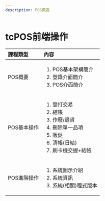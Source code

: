 ```yaml
---
description: POS概要
---
```


# tcPOS前端操作

<table>
  <thead>
    <tr>
      <th style="text-align:left">&#x8AB2;&#x7A0B;&#x985E;&#x578B;</th>
      <th style="text-align:left">&#x5167;&#x5BB9;</th>
    </tr>
  </thead>
  <tbody>
    <tr>
      <td style="text-align:left">POS&#x6982;&#x8981;</td>
      <td style="text-align:left">
        <p></p>
        <ol>
          <li>POS&#x57FA;&#x672C;&#x67B6;&#x69CB;&#x7C21;&#x4ECB;</li>
          <li>&#x767B;&#x9304;&#x4ECB;&#x9762;&#x7C21;&#x4ECB;</li>
          <li>POS&#x4ECB;&#x9762;&#x7C21;&#x4ECB;</li>
        </ol>
      </td>
    </tr>
    <tr>
      <td style="text-align:left">POS&#x57FA;&#x672C;&#x64CD;&#x4F5C;</td>
      <td style="text-align:left">
        <p></p>
        <ol>
          <li>&#x767B;&#x6253;&#x4EA4;&#x6613;</li>
          <li>&#x7D50;&#x5E33;</li>
          <li>&#x4F5C;&#x5EE2;/&#x9000;&#x8CA8;</li>
          <li>&#x522A;&#x9664;&#x55AE;&#x4E00;&#x54C1;&#x9805;</li>
          <li>&#x8CA9;&#x4FC3;</li>
          <li>&#x6E05;&#x5E33;(&#x65E5;&#x7D50;)</li>
          <li>&#x5237;&#x5361;&#x6A5F;&#x4EA4;&#x63E1;+&#x7D50;&#x5E33;</li>
        </ol>
      </td>
    </tr>
    <tr>
      <td style="text-align:left">POS&#x9032;&#x968E;&#x64CD;&#x4F5C;</td>
      <td style="text-align:left">
        <p></p>
        <ol>
          <li>&#x7CFB;&#x7D71;&#x5716;&#x793A;&#x4ECB;&#x7D39;</li>
          <li>&#x7CFB;&#x7D71;&#x8CC7;&#x8A0A;</li>
          <li>&#x7CFB;&#x7D71;(&#x76F8;&#x95DC;)&#x7A0B;&#x5F0F;&#x7248;&#x672C;</li>
        </ol>
      </td>
    </tr>
  </tbody>
</table>